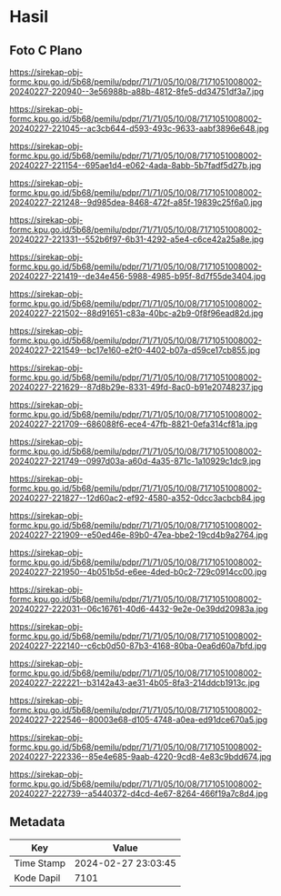 # Hasil

## Foto C Plano

https://sirekap-obj-formc.kpu.go.id/5b68/pemilu/pdpr/71/71/05/10/08/7171051008002-20240227-220940--3e56988b-a88b-4812-8fe5-dd34751df3a7.jpg

https://sirekap-obj-formc.kpu.go.id/5b68/pemilu/pdpr/71/71/05/10/08/7171051008002-20240227-221045--ac3cb644-d593-493c-9633-aabf3896e648.jpg

https://sirekap-obj-formc.kpu.go.id/5b68/pemilu/pdpr/71/71/05/10/08/7171051008002-20240227-221154--695ae1d4-e062-4ada-8abb-5b7fadf5d27b.jpg

https://sirekap-obj-formc.kpu.go.id/5b68/pemilu/pdpr/71/71/05/10/08/7171051008002-20240227-221248--9d985dea-8468-472f-a85f-19839c25f6a0.jpg

https://sirekap-obj-formc.kpu.go.id/5b68/pemilu/pdpr/71/71/05/10/08/7171051008002-20240227-221331--552b6f97-6b31-4292-a5e4-c6ce42a25a8e.jpg

https://sirekap-obj-formc.kpu.go.id/5b68/pemilu/pdpr/71/71/05/10/08/7171051008002-20240227-221419--de34e456-5988-4985-b95f-8d7f55de3404.jpg

https://sirekap-obj-formc.kpu.go.id/5b68/pemilu/pdpr/71/71/05/10/08/7171051008002-20240227-221502--88d91651-c83a-40bc-a2b9-0f8f96ead82d.jpg

https://sirekap-obj-formc.kpu.go.id/5b68/pemilu/pdpr/71/71/05/10/08/7171051008002-20240227-221549--bc17e160-e2f0-4402-b07a-d59ce17cb855.jpg

https://sirekap-obj-formc.kpu.go.id/5b68/pemilu/pdpr/71/71/05/10/08/7171051008002-20240227-221629--87d8b29e-8331-49fd-8ac0-b91e20748237.jpg

https://sirekap-obj-formc.kpu.go.id/5b68/pemilu/pdpr/71/71/05/10/08/7171051008002-20240227-221709--686088f6-ece4-47fb-8821-0efa314cf81a.jpg

https://sirekap-obj-formc.kpu.go.id/5b68/pemilu/pdpr/71/71/05/10/08/7171051008002-20240227-221749--0997d03a-a60d-4a35-871c-1a10929c1dc9.jpg

https://sirekap-obj-formc.kpu.go.id/5b68/pemilu/pdpr/71/71/05/10/08/7171051008002-20240227-221827--12d60ac2-ef92-4580-a352-0dcc3acbcb84.jpg

https://sirekap-obj-formc.kpu.go.id/5b68/pemilu/pdpr/71/71/05/10/08/7171051008002-20240227-221909--e50ed46e-89b0-47ea-bbe2-19cd4b9a2764.jpg

https://sirekap-obj-formc.kpu.go.id/5b68/pemilu/pdpr/71/71/05/10/08/7171051008002-20240227-221950--4b051b5d-e6ee-4ded-b0c2-729c0914cc00.jpg

https://sirekap-obj-formc.kpu.go.id/5b68/pemilu/pdpr/71/71/05/10/08/7171051008002-20240227-222031--06c16761-40d6-4432-9e2e-0e39dd20983a.jpg

https://sirekap-obj-formc.kpu.go.id/5b68/pemilu/pdpr/71/71/05/10/08/7171051008002-20240227-222140--c6cb0d50-87b3-4168-80ba-0ea6d60a7bfd.jpg

https://sirekap-obj-formc.kpu.go.id/5b68/pemilu/pdpr/71/71/05/10/08/7171051008002-20240227-222221--b3142a43-ae31-4b05-8fa3-214ddcb1913c.jpg

https://sirekap-obj-formc.kpu.go.id/5b68/pemilu/pdpr/71/71/05/10/08/7171051008002-20240227-222546--80003e68-d105-4748-a0ea-ed91dce670a5.jpg

https://sirekap-obj-formc.kpu.go.id/5b68/pemilu/pdpr/71/71/05/10/08/7171051008002-20240227-222336--85e4e685-9aab-4220-9cd8-4e83c9bdd674.jpg

https://sirekap-obj-formc.kpu.go.id/5b68/pemilu/pdpr/71/71/05/10/08/7171051008002-20240227-222739--a5440372-d4cd-4e67-8264-466f19a7c8d4.jpg


## Metadata

| Key        | Value               |
| ---------- | ------------------- |
| Time Stamp | 2024-02-27 23:03:45 |
| Kode Dapil | 7101                |



